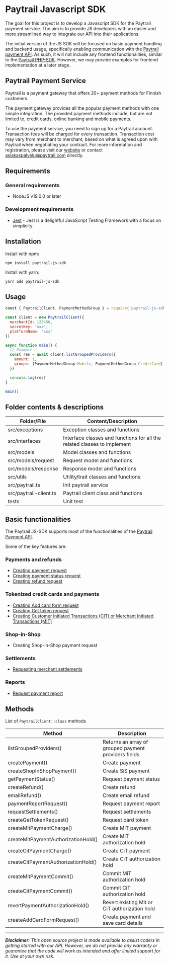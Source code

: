 # Paytrail Javascript SDK

The goal for this project is to develop a Javascript SDK for the Paytrail payment service. The aim is to provide JS developers with an easier and more streamlined way to integrate our API into their applications.

The initial version of the JS SDK will be focused on basic payment handling and backend usage, specifically enabling communication with the [Paytrail payment API](https://docs.paytrail.com/#/). As such, it will not include any frontend functionalities, similar to the [Paytrail PHP-SDK](https://github.com/paytrail/paytrail-php-sdk). However, we may provide examples for frontend implementation at a later stage.

## Paytrail Payment Service

Paytrail is a payment gateway that offers 20+ payment methods for Finnish customers.

The payment gateway provides all the popular payment methods with one simple integration. The provided payment methods include, but are not limited to, credit cards, online banking and mobile payments.

To use the payment service, you need to sign up for a Paytrail account. Transaction fees will be charged for every transaction. Transaction cost may vary from merchant to merchant, based on what is agreed upon with Paytrail when negotiating your contract. For more information and registration, please visit our [website](https://www.paytrail.com) or contact asiakaspalvelu@paytrail.com directly.

## Requirements

### General requirements

- NodeJS v19.0.0 or later

### Development requirements

- [Jest](https://jestjs.io) - Jest is a delightful JavaScript Testing Framework with a focus on simplicity.

## Installation

Install with npm:

```
npm install paytrail-js-sdk
```

Install with yarn:

```
yarn add paytrail-js-sdk
```

## Usage

```javascript
const { PaytrailClient, PaymentMethodGroup } = require('paytrail-js-sdk')

const client = new PaytrailClient({
  merchantId: 123456,
  secretKey: 'xxx',
  platformName: 'xxx'
})

async function main() {
  // Example
  const res = await client.listGroupedProviders({
    amount: 1,
    groups: [PaymentMethodGroup.Mobile, PaymentMethodGroup.CreditCard]
  })

  console.log(res)
}

main()
```

## Folder contents & descriptions

| Folder/File            | Content/Description                                                      |
| ---------------------- | ------------------------------------------------------------------------ |
| src/exceptions         | Exception classes and functions                                          |
| src/interfaces         | Interface classes and functions for all the related classes to implement |
| src/models             | Model classes and functions                                              |
| src/models/request     | Request model and functions                                              |
| src/models/response    | Response model and functions                                             |
| src/utils              | Utility/trait classes and functions                                      |
| src/paytrail.ts        | Init paytrail service                                                    |
| src/paytrail-client.ts | Paytrail client class and functions                                      |
| tests                  | Unit test                                                                |

## Basic functionalities

The Paytrail JS-SDK supports most of the functionalities of the [Paytrail Payment API](https://paytrail.github.io/api-documentation/#/).

Some of the key features are:

### Payments and refunds

- [Creating payment request](https://paytrail.github.io/api-documentation/#/?id=create)
- [Creating payment status request](https://paytrail.github.io/api-documentation/#/?id=get)
- [Creating refund request](https://paytrail.github.io/api-documentation/#/?id=refund)

### Tokenized credit cards and payments

- [Creating Add card form request](https://paytrail.github.io/api-documentation/#/?id=adding-tokenizing-cards)
- [Creating Get token request](https://paytrail.github.io/api-documentation/#/?id=get-token)
- [Creating Customer Initiated Transactions (CIT) or Merchant Initiated Transactions (MIT)](https://checkoutfinland.github.io/psp-api/#/?id=charging-a-token)

### Shop-in-Shop

- Creating Shop-in-Shop payment request

### Settlements

- [Requesting merchant settlements](https://docs.paytrail.com/#/?id=settlements)

### Reports

- [Request payment report](https://docs.paytrail.com/#/?id=payment-report-request)

## Methods

List of `PaytrailClient::class` methods

| Method                              | Description                                          |
| ----------------------------------- | ---------------------------------------------------- |
| listGroupedProviders()              | Returns an array of grouped payment providers fields |
| createPayment()                     | Create payment                                       |
| createShopInShopPayment()           | Create SiS payment                                   |
| getPaymentStatus()                  | Request payment status                               |
| createRefund()                      | Create refund                                        |
| emailRefund()                       | Create email refund                                  |
| paymentReportRequest()              | Request payment report                               |
| requestSettlements()                | Request settlements                                  |
| createGetTokenRequest()             | Request card token                                   |
| createMitPaymentCharge()            | Create MiT payment                                   |
| createMitPaymentAuthorizationHold() | Create MiT authorization hold                        |
| createCitPaymentCharge()            | Create CiT payment                                   |
| createCitPaymentAuthorizationHold() | Create CiT authorization hold                        |
| createMitPaymentCommit()            | Commit MiT authorization hold                        |
| createCitPaymentCommit()            | Commit CiT authorization hold                        |
| revertPaymentAuthorizationHold()    | Revert existing Mit or CiT authorization hold        |
| createAddCardFormRequest()          | Create payment and save card details                 |

---

**_Disclaimer:_** _This open source project is made available to assist coders in getting started with our API. However, we do not provide any warranty or guarantee that the code will work as intended and offer limited support for it. Use at your own risk._
